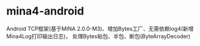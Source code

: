 # mina4-android
Android TCP框架(基于MINA 2.0.0-M3)、增加Bytes工厂、无需依赖log4(新增Mina4Log打印输出日志)， 处理Bytes粘包、半包、断包(ByteArrayDecoder)
